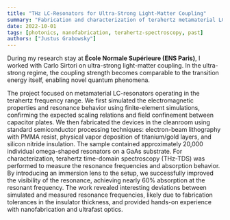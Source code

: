 ```yaml
---
title: "THz LC-Resonators for Ultra-Strong Light-Matter Coupling"
summary: "Fabrication and characterization of terahertz metamaterial LC-resonators for ultra-strong light-matter coupling regime; multiphysics simulation, cleanroom fabrication, and terahertz time-domain spectroscopy."
date: 2022-10-01
tags: [photonics, nanofabrication, terahertz-spectroscopy, past]
authors: ["Justus Grabowsky"]
---
```

During my research stay at **École Normale Supérieure (ENS Paris)**, I worked with Carlo Sirtori on ultra-strong light-matter coupling. In the ultra-strong regime, the coupling strength becomes comparable to the transition energy itself, enabling novel quantum phenomena.

The project focused on metamaterial LC-resonators operating in the terahertz frequency range. We first simulated the electromagnetic properties and resonance behavior using finite-element simulations, confirming the expected scaling relations and field confinement between capacitor plates. We then fabricated the devices in the cleanroom using standard semiconductor processing techniques: electron-beam lithography with PMMA resist, physical vapor deposition of titanium/gold layers, and silicon nitride insulation. The sample contained approximately 20,000 individual omega-shaped resonators on a GaAs substrate. For characterization, terahertz time-domain spectroscopy (THz-TDS) was performed to measure the resonance frequencies and absorption behavior. By introducing an immersion lens to the setup, we successfully improved the visibility of the resonance, achieving nearly 60% absorption at the resonant frequency. The work revealed interesting deviations between simulated and measured resonance frequencies, likely due to fabrication tolerances in the insulator thickness, and provided hands-on experience with nanofabrication and ultrafast optics.
